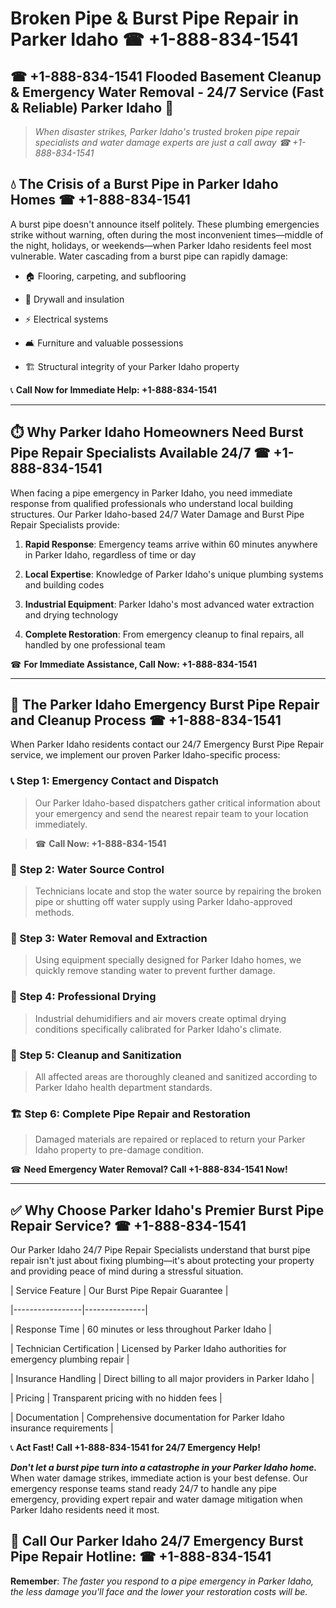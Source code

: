 # Broken Pipe & Burst Pipe Repair in Parker Idaho ☎ +1-888-834-1541  
## ☎ +1-888-834-1541 Flooded Basement Cleanup & Emergency Water Removal - 24/7 Service (Fast & Reliable) Parker Idaho 🚨  

> *When disaster strikes, Parker Idaho's trusted broken pipe repair specialists and water damage experts are just a call away ☎ +1-888-834-1541*  

## 💧 The Crisis of a Burst Pipe in Parker Idaho Homes ☎ +1-888-834-1541  

A burst pipe doesn't announce itself politely. These plumbing emergencies strike without warning, often during the most inconvenient times—middle of the night, holidays, or weekends—when Parker Idaho residents feel most vulnerable. Water cascading from a burst pipe can rapidly damage:  

* 🏠 Flooring, carpeting, and subflooring  
* 🧱 Drywall and insulation  
* ⚡ Electrical systems  
* 🛋️ Furniture and valuable possessions  
* 🏗️ Structural integrity of your Parker Idaho property  

📞 **Call Now for Immediate Help: +1-888-834-1541**  

---  

## ⏱️ Why Parker Idaho Homeowners Need Burst Pipe Repair Specialists Available 24/7 ☎ +1-888-834-1541  

When facing a pipe emergency in Parker Idaho, you need immediate response from qualified professionals who understand local building structures. Our Parker Idaho-based 24/7 Water Damage and Burst Pipe Repair Specialists provide:  

1. **Rapid Response**: Emergency teams arrive within 60 minutes anywhere in Parker Idaho, regardless of time or day  
2. **Local Expertise**: Knowledge of Parker Idaho's unique plumbing systems and building codes  
3. **Industrial Equipment**: Parker Idaho's most advanced water extraction and drying technology  
4. **Complete Restoration**: From emergency cleanup to final repairs, all handled by one professional team  

☎ **For Immediate Assistance, Call Now: +1-888-834-1541**  

---  

## 🔧 The Parker Idaho Emergency Burst Pipe Repair and Cleanup Process ☎ +1-888-834-1541  

When Parker Idaho residents contact our 24/7 Emergency Burst Pipe Repair service, we implement our proven Parker Idaho-specific process:  

### 📞 Step 1: Emergency Contact and Dispatch  
> Our Parker Idaho-based dispatchers gather critical information about your emergency and send the nearest repair team to your location immediately.  
> ☎ **Call Now: +1-888-834-1541**  

### 🚿 Step 2: Water Source Control  
> Technicians locate and stop the water source by repairing the broken pipe or shutting off water supply using Parker Idaho-approved methods.  

### 🌊 Step 3: Water Removal and Extraction  
> Using equipment specially designed for Parker Idaho homes, we quickly remove standing water to prevent further damage.  

### 💨 Step 4: Professional Drying  
> Industrial dehumidifiers and air movers create optimal drying conditions specifically calibrated for Parker Idaho's climate.  

### 🧼 Step 5: Cleanup and Sanitization  
> All affected areas are thoroughly cleaned and sanitized according to Parker Idaho health department standards.  

### 🏗️ Step 6: Complete Pipe Repair and Restoration  
> Damaged materials are repaired or replaced to return your Parker Idaho property to pre-damage condition.  

☎ **Need Emergency Water Removal? Call +1-888-834-1541 Now!**  

---  

## ✅ Why Choose Parker Idaho's Premier Burst Pipe Repair Service? ☎ +1-888-834-1541  

Our Parker Idaho 24/7 Pipe Repair Specialists understand that burst pipe repair isn't just about fixing plumbing—it's about protecting your property and providing peace of mind during a stressful situation.  

| Service Feature | Our Burst Pipe Repair Guarantee |  
|-----------------|---------------|  
| Response Time | 60 minutes or less throughout Parker Idaho |  
| Technician Certification | Licensed by Parker Idaho authorities for emergency plumbing repair |  
| Insurance Handling | Direct billing to all major providers in Parker Idaho |  
| Pricing | Transparent pricing with no hidden fees |  
| Documentation | Comprehensive documentation for Parker Idaho insurance requirements |  

📞 **Act Fast! Call +1-888-834-1541 for 24/7 Emergency Help!**  

***Don't let a burst pipe turn into a catastrophe in your Parker Idaho home.*** When water damage strikes, immediate action is your best defense. Our emergency response teams stand ready 24/7 to handle any pipe emergency, providing expert repair and water damage mitigation when Parker Idaho residents need it most.  

## 📱 Call Our Parker Idaho 24/7 Emergency Burst Pipe Repair Hotline: ☎ +1-888-834-1541  

**Remember**: *The faster you respond to a pipe emergency in Parker Idaho, the less damage you'll face and the lower your restoration costs will be.*